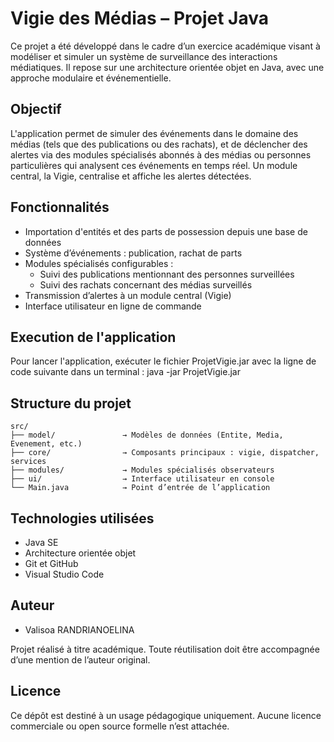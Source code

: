 # Vigie des Médias – Projet Java

Ce projet a été développé dans le cadre d’un exercice académique visant à modéliser et simuler un système de surveillance des interactions médiatiques. Il repose sur une architecture orientée objet en Java, avec une approche modulaire et événementielle.

## Objectif

L'application permet de simuler des événements dans le domaine des médias (tels que des publications ou des rachats), et de déclencher des alertes via des modules spécialisés abonnés à des médias ou personnes particulières qui analysent ces événements en temps réel. Un module central, la Vigie, centralise et affiche les alertes détectées.

## Fonctionnalités

- Importation d'entités et des parts de possession depuis une base de données 
- Système d’événements : publication, rachat de parts
- Modules spécialisés configurables :
  - Suivi des publications mentionnant des personnes surveillées
  - Suivi des rachats concernant des médias surveillés
- Transmission d’alertes à un module central (Vigie)
- Interface utilisateur en ligne de commande

## Execution de l'application

Pour lancer l'application, exécuter le fichier ProjetVigie.jar avec la ligne de code suivante dans un terminal :
java -jar ProjetVigie.jar

## Structure du projet

```
src/
├── model/               → Modèles de données (Entite, Media, Evenement, etc.)
├── core/                → Composants principaux : vigie, dispatcher, services
├── modules/             → Modules spécialisés observateurs
├── ui/                  → Interface utilisateur en console
└── Main.java            → Point d’entrée de l’application
```

## Technologies utilisées

- Java SE
- Architecture orientée objet
- Git et GitHub
- Visual Studio Code

## Auteur

- Valisoa RANDRIANOELINA

Projet réalisé à titre académique. Toute réutilisation doit être accompagnée d’une mention de l’auteur original.

## Licence

Ce dépôt est destiné à un usage pédagogique uniquement. Aucune licence commerciale ou open source formelle n’est attachée.
